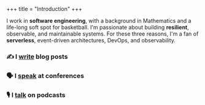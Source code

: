 +++
title = "Introduction"
+++

I work in **software engineering**, with a background in Mathematics and a life-long soft spot for basketball.
I'm passionate about building **resilient**, observable, and maintainable systems.
For these three reasons, I'm a fan of **serverless**, event-driven architectures, DevOps, and observability.

### ✍️ I [write](./post/) blog posts

### 🗣️ I [speak](./talks/) at conferences

### 🎙️ I [talk](./podcasts/) on podcasts
